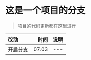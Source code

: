 # 这是一个项目的分支

> 项目的代码更新都在这里进行



| 改动      |    时间 | 说明  |
| :-------- | --------:| :--: |
|开启分支  | 07.03 |  ---   |

